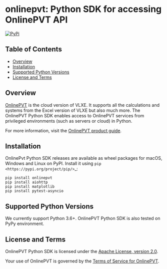 # onlinepvt: Python SDK for accessing OnlinePVT API

[![PyPi](https://badge.fury.io/py/onlinepvt.svg)](https://pypi.org/project/onlinepvt/)

## Table of Contents

- [Overview](#overview)
- [Installation](#installation)
- [Supported Python Versions](#supported-python-versions)
- [License and Terms](#license-and-terms)

## Overview

[OnlinePVT](https://onlinepvt.com/) is the cloud version of VLXE.
It supports all the calculations and systems from the Excel version of VLXE but also much more.
The OnlinePVT Python SDK enables access to OnlinePVT services from privileged environments
(such as servers or cloud) in Python.

For more information, visit the [OnlinePVT product guide](https://onlinepvt.com/productguide).

## Installation

OnlinePvt Python SDK releases are available as wheel packages for macOS, Windows and Linux on PyPI. Install it using `pip <https://pypi.org/project/pip/>`\_:

```
pip install onlinepvt
pip install aiohttp
pip install matplotlib
pip install pytest-asyncio
```

## Supported Python Versions

We currently support Python 3.6+. OnlinePVT
Python SDK is also tested on PyPy environment.

## License and Terms

OnlinePVT Python SDK is licensed under the
[Apache License, version 2.0](http://www.apache.org/licenses/LICENSE-2.0).

Your use of OnlinePVT is governed by the
[Terms of Service for OnlinePVT](https://onlinepvt.com/).
